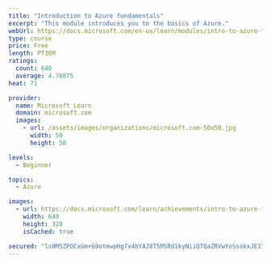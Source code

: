 ```yaml
---
title: "Introduction to Azure fundamentals"
excerpt: "This module introduces you to the basics of Azure."
webUrl: https://docs.microsoft.com/en-us/learn/modules/intro-to-azure-fundamentals/
type: course
price: Free
length: PT36M
ratings:
  count: 640
  average: 4.76875
heat: 71

provider:
  name: Microsoft Learn
  domain: microsoft.com
  images:
    - url: /assets/images/organizations/microsoft.com-50x50.jpg
      width: 50
      height: 50

levels:
  - Beginner

topics:
  - Azure

images:
  - url: https://docs.microsoft.com/learn/achievements/intro-to-azure-fundamentals-social.png
    width: 640
    height: 320
    isCached: true

secured: "ls0M5ZPOCxGm+G9otmwpHg7x4bYAJ8T5MSRd1kyNiiQTQaZRVwYoSsokxJE1TgVMcu9CookSP1LWzwyK+AHOeXtTZUxKRvPGQsGYVkERmQuSMZSqqxrfBT/Duq5NMRYPGCg7aWOSS2R5XX+PC9gyYP373RMUEiENGfC7wr6RRIV0OT2TcpGb8csaYJalORzLtE1+SJWF9Vw0Ob8iwka3bhLenzjDvNbvBlZtyeFO4M4o7gnQgd2033QoS6PWYnuXHMx/MKjR1gkj5q84i/jiJOMad9/oIH+E3OF5YkUcL1RTODaXTghDXpVp92fRrp79QcpuZ8rFsXqVQOoJQMMPCfA196Xu2VPdqPkZ3wvBkHFQr4xOgaXSajw6zXdnu7Zt1HcbV+TxB//UoWWCyNQEJPmpU8EA08GZGVuvrMwHl1Y=;q1arTBIWD5zRHpP2jw4PAw=="
---
```


